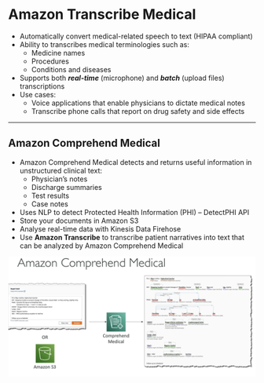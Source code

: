 # Amazon Transcribe Medical

- Automatically convert medical-related speech to text
(HIPAA compliant)
- Ability to transcribes medical terminologies such as:
    - Medicine names
    - Procedures
    - Conditions and diseases
- Supports both ***real-time*** (microphone) and ***batch*** (upload files) transcriptions
- Use cases:
    - Voice applications that enable physicians to dictate medical notes
    - Transcribe phone calls that report on drug safety and side effects

---

## **Amazon Comprehend Medical**

- Amazon Comprehend Medical detects and returns useful information in unstructured clinical text:
    - Physician’s notes
    - Discharge summaries
    - Test results
    - Case notes
- Uses NLP to detect Protected Health Information (PHI) – DetectPHI API
- Store your documents in Amazon S3
- Analyse real-time data with Kinesis Data Firehose
- Use **Amazon Transcribe** to transcribe patient narratives into text that can be analyzed by Amazon Comprehend Medical

![image.png](Amazon%20Transcribe%20Medical%20179d5f4e5b4f80f1be39e754b7eae2b5/image.png)